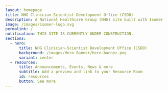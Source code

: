 ```yaml
---
layout: homepage
title: NHG Clinician-Scientist Development Office (CSDO)
description: A National Healthcare Group (NHG) site built with Isomer
image: /images/isomer-logo.svg
permalink: /
notification: THIS SITE IS CURRENTLY UNDER CONSTRUCTION.
sections:
  - hero:
      title: NHG Clinician-Scientist Development Office (CSDO)
      background: /images/Hero Banner/hero-banner.png
      variant: center
  - resources:
      title: Announcements, Events, News & more
      subtitle: Add a preview and link to your Resource Room
      id: resources
      button: See more
---
```

